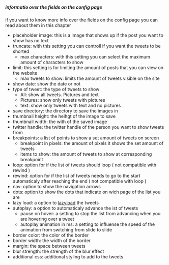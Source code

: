 ##### informatio over the fields on the config page

 if you want to know more info over the fields on the config page you can read about them in this chapter
- placeholder image: this is a image that shows up if the post you want to show has no text
- truncate: with this setting you can controll if you want the tweets to be shorted
    - max characters: with this setting you can select the maximum amount of characters to show
- limit: this setting is for limiting the amount of posts that you can view on the website 
    - max tweets to show: limits the amount of tweets visible on the site 
- show date: show the date or not
- type of tweet: the type of tweets to show
    - All: show all tweets. Pictures and text
    - Pictures: show only tweets with pictures
    - text: show only tweets with text and no pictures
- save directory: the directory to save the images in
- thumbnail height: the heihgt of the image to save
- thumbnail width: the with of the saved image
- twitter handle: the twitter handle of the person you want to show tweets from
- breakpoints: a list of points to show a set amount of tweets on screen
    - breakpoint in pixels: the amount of pixels it shows the set amount of tweets
    - items to show: the amount of tweets to show at corresponding breakpoint
- loop: option for if the list of tweets should loop ( not compatible with rewind )
- rewind: option for if the list of tweets needs to go to the start automaticaly after reaching the end ( not compatible with loop )
- nav: option to show the navigation arrows
- dots: option to show the dots that indicate on wich page of the list you are
- lazy load: a option to [lazyload](https://en.wikipedia.org/wiki/Lazy_loading "site over lazyloading") the tweets
- autoplay: a option to automaticaly advance the ist of tweets
    - pause on hover: a setting to stop the list from advancing when you are hovering over a tweet
    - autoplay animation in ms: a setting to influense the speed of the animation from switching from slide to slide
- border color: the color of the border
- border width: the width of the border
- margin: the space between tweets
- blur strength: the strength of the blur effect
- additional css: additional styling to add to the tweets